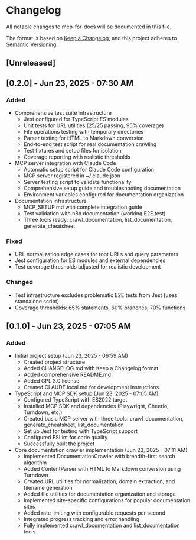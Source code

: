 # Changelog

All notable changes to mcp-for-docs will be documented in this file.

The format is based on [Keep a Changelog](https://keepachangelog.com/en/1.0.0/),
and this project adheres to [Semantic Versioning](https://semver.org/spec/v2.0.0.html).

## [Unreleased]

## [0.2.0] - Jun 23, 2025 - 07:30 AM

### Added
- Comprehensive test suite infrastructure
  - Jest configured for TypeScript ES modules
  - Unit tests for URL utilities (25/25 passing, 95% coverage)
  - File operations testing with temporary directories
  - Parser testing for HTML to Markdown conversion
  - End-to-end test script for real documentation crawling
  - Test fixtures and setup files for isolation
  - Coverage reporting with realistic thresholds
- MCP server integration with Claude Code
  - Automatic setup script for Claude Code configuration
  - MCP server registered in ~/.claude.json
  - Server testing script to validate functionality
  - Comprehensive setup guide and troubleshooting documentation
  - Environment variables configured for documentation organization
- Documentation infrastructure
  - MCP_SETUP.md with complete integration guide
  - Test validation with n8n documentation (working E2E test)
  - Three tools ready: crawl_documentation, list_documentation, generate_cheatsheet

### Fixed
- URL normalization edge cases for root URLs and query parameters
- Jest configuration for ES modules and external dependencies
- Test coverage thresholds adjusted for realistic development

### Changed
- Test infrastructure excludes problematic E2E tests from Jest (uses standalone script)
- Coverage thresholds: 65% statements, 60% branches, 70% functions

## [0.1.0] - Jun 23, 2025 - 07:05 AM

### Added
- Initial project setup (Jun 23, 2025 - 06:59 AM)
  - Created project structure
  - Added CHANGELOG.md with Keep a Changelog format
  - Added comprehensive README.md
  - Added GPL 3.0 license
  - Created CLAUDE.local.md for development instructions
- TypeScript and MCP SDK setup (Jun 23, 2025 - 07:05 AM)
  - Configured TypeScript with ES2022 target
  - Installed MCP SDK and dependencies (Playwright, Cheerio, Turndown, etc.)
  - Created basic MCP server with three tools: crawl_documentation, generate_cheatsheet, list_documentation
  - Set up Jest for testing with TypeScript support
  - Configured ESLint for code quality
  - Successfully built the project
- Core documentation crawler implementation (Jun 23, 2025 - 07:11 AM)
  - Implemented DocumentationCrawler with breadth-first search algorithm
  - Added ContentParser with HTML to Markdown conversion using Turndown
  - Created URL utilities for normalization, domain extraction, and filename generation
  - Added file utilities for documentation organization and storage
  - Implemented site-specific configurations for popular documentation sites
  - Added rate limiting with configurable requests per second
  - Integrated progress tracking and error handling
  - Fully implemented crawl_documentation and list_documentation tools